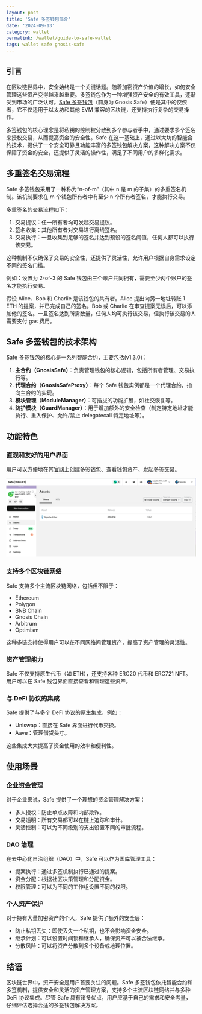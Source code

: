 ```yaml
---
layout: post
title: 'Safe 多签钱包简介'
date: '2024-09-13'
category: wallet
permalink: /wallet/guide-to-safe-wallet
tags: wallet safe gnosis-safe
---
```


## 引言

在区块链世界中，安全始终是一个关键话题。随着加密资产价值的增长，如何安全管理这些资产变得越来越重要。多签钱包作为一种增强资产安全的有效工具，逐渐受到市场的广泛认可。[Safe 多签钱包](https://safe.global/wallet)（前身为 Gnosis Safe）便是其中的佼佼者，它不仅适用于以太坊和其他 EVM 兼容的区块链，还支持执行复杂的交易操作。

多签钱包的核心理念是将私钥的控制权分散到多个参与者手中，通过要求多个签名来授权交易，从而提高资金的安全性。Safe 在这一基础上，通过以太坊的智能合约技术，提供了一个安全可靠且功能丰富的多签钱包解决方案，这种解决方案不仅保障了资金的安全，还提供了灵活的操作性，满足了不同用户的多样化需求。


## 多重签名交易流程

Safe 多签钱包采用了一种称为“n-of-m”（其中 n 是 m 的子集）的多重签名机制。该机制要求在 m 个钱包所有者中有至少 n 个所有者签名，才能执行交易。

多重签名的交易流程如下：

1. 交易提议：任一所有者均可发起交易提议。
2. 签名收集：其他所有者对交易进行离线签名。
3. 交易执行：一旦收集到足够的签名并达到预设的签名阈值，任何人都可以执行该交易。

这种机制不仅确保了交易的安全性，还提供了灵活性，允许用户根据自身需求设定不同的签名门槛。

例如：设置为 2-of-3 的 Safe 钱包由三个账户共同拥有，需要至少两个账户的签名才能执行交易。

假设 Alice、Bob 和 Charlie 是该钱包的共有者。Alice 提出向另一地址转账 1 ETH 的提案，并已完成自己的签名。Bob 或 Charlie 在审查提案无误后，可以添加他的签名。一旦签名达到所需数量，任何人均可执行该交易，但执行该交易的人需要支付 gas 费用。


## Safe 多签钱包的技术架构

Safe 多签钱包的核心是一系列智能合约，主要包括(v1.3.0)：

1. **主合约（GnosisSafe）**：负责管理钱包的核心逻辑，包括所有者管理、交易执行等。
2. **代理合约（GnosisSafeProxy）**：每个 Safe 钱包实例都是一个代理合约，指向主合约的实现。
3. **模块管理（ModuleManager）**：可插拔的功能扩展，如社交恢复等。
4. **防护模块（GuardManager）**：用于增加额外的安全检查（制定特定地址才能执行、重入保护、允许/禁止 delegatecall 特定地址等）。


## 功能特色

### 直观和友好的用户界面
用户可以方便地在其[官网](https://app.safe.global/welcome/accounts)上创建多签钱包、查看钱包资产、发起多签交易。

![Safe UI](../image/safe_multisig_ui.png)
### 支持多个区块链网络

Safe 支持多个主流区块链网络，包括但不限于：

- Ethereum
- Polygon
- BNB Chain
- Gnosis Chain
- Arbitrum
- Optimism

这种多链支持使得用户可以在不同网络间管理资产，提高了资产管理的灵活性。

### 资产管理能力

Safe 不仅支持原生代币（如 ETH），还支持各种 ERC20 代币和 ERC721 NFT。用户可以在 Safe 钱包界面直接查看和管理这些资产。

### 与 DeFi 协议的集成

Safe 提供了与多个 DeFi 协议的原生集成，例如：

- Uniswap：直接在 Safe 界面进行代币交换。
- Aave：管理借贷头寸。

这些集成大大提高了资金使用的效率和便利性。

## 使用场景

### 企业资金管理

对于企业来说，Safe 提供了一个理想的资金管理解决方案：

- 多人授权：防止单点故障和内部欺诈。
- 交易透明：所有交易都可以在链上追踪和审计。
- 灵活控制：可以为不同级别的支出设置不同的审批流程。

### DAO 治理

在去中心化自治组织（DAO）中，Safe 可以作为国库管理工具：

- 提案执行：通过多签机制执行已通过的提案。
- 资金分配：根据社区决策管理和分配资金。
- 权限管理：可以为不同的工作组设置不同的权限。

### 个人资产保护

对于持有大量加密资产的个人，Safe 提供了额外的安全层：

- 防止私钥丢失：即使丢失一个私钥，也不会影响资金安全。
- 继承计划：可以设置时间锁和继承人，确保资产可以被合法继承。
- 分散风险：可以将资产分散到多个设备或地理位置。


## 结语
区块链世界中，资产安全是用户首要关注的问题。Safe 多签钱包依托智能合约和多签机制，提供安全和灵活的资产管理方案，支持多个主流区块链网络并与多种 DeFi 协议集成。尽管 Safe 具有诸多优点，用户应基于自己的需求和安全考量，仔细评估选择合适的多签钱包解决方案。